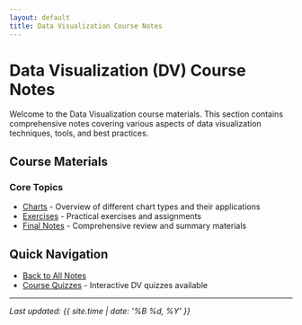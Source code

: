 ```yaml
---
layout: default
title: Data Visualization Course Notes
---
```


# Data Visualization (DV) Course Notes

Welcome to the Data Visualization course materials. This section contains comprehensive notes covering various aspects of data visualization techniques, tools, and best practices.

## Course Materials

### Core Topics
- [Charts](charts.md) - Overview of different chart types and their applications
- [Exercises](exercise.md) - Practical exercises and assignments
- [Final Notes](final-notes.md) - Comprehensive review and summary materials

## Quick Navigation
- [Back to All Notes](../)
- [Course Quizzes](/quiz/) - Interactive DV quizzes available

---
*Last updated: {{ site.time | date: '%B %d, %Y' }}*